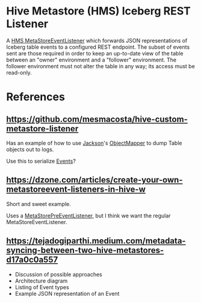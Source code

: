# Hive Metastore (HMS) Iceberg REST Listener

A [HMS MetaStoreEventListener](https://svn.apache.org/repos/infra/websites/production/hive/content/javadocs/r4.0.0/api/org/apache/hadoop/hive/metastore/MetaStoreEventListener.html)
which forwards JSON representations of Iceberg table events to a configured
REST endpoint. The subset of events sent are those required in order to
keep an up-to-date view of the table between an "owner" environment and a
"follower" environment. The follower environment must not alter the table
in any way; its access must be read-only.

# References

## https://github.com/mesmacosta/hive-custom-metastore-listener

Has an example of how to use [Jackson](https://github.com/FasterXML/jackson)'s
[ObjectMapper](https://www.baeldung.com/jackson-object-mapper-tutorial) to
dump Table objects out to logs.

Use this to serialize [Events](https://svn.apache.org/repos/infra/websites/production/hive/content/javadocs/r4.0.0/api/org/apache/hadoop/hive/metastore/events/ListenerEvent.html)?

## https://dzone.com/articles/create-your-own-metastoreevent-listeners-in-hive-w

Short and sweet example.

Uses a [MetaStorePreEventListener](https://svn.apache.org/repos/infra/websites/production/hive/content/javadocs/r4.0.0/api/org/apache/hadoop/hive/metastore/MetaStorePreEventListener.html),
but I think we want the regular MetaStoreEventListener.

## https://tejadogiparthi.medium.com/metadata-syncing-between-two-hive-metastores-d17a0c0a557

* Discussion of possible approaches
* Architecture diagram
* Listing of Event types
* Example JSON representation of an Event